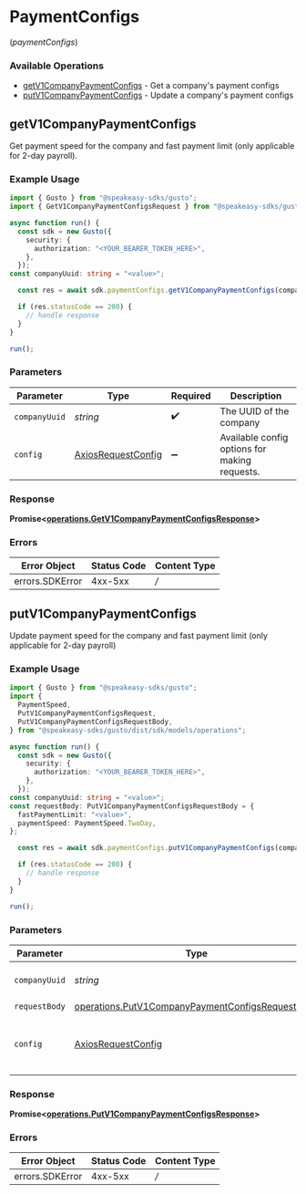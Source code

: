 # PaymentConfigs
(*paymentConfigs*)

### Available Operations

* [getV1CompanyPaymentConfigs](#getv1companypaymentconfigs) - Get a company's payment configs
* [putV1CompanyPaymentConfigs](#putv1companypaymentconfigs) - Update a company's payment configs

## getV1CompanyPaymentConfigs

Get payment speed for the company and fast payment limit (only applicable for 2-day payroll).

### Example Usage

```typescript
import { Gusto } from "@speakeasy-sdks/gusto";
import { GetV1CompanyPaymentConfigsRequest } from "@speakeasy-sdks/gusto/dist/sdk/models/operations";

async function run() {
  const sdk = new Gusto({
    security: {
      authorization: "<YOUR_BEARER_TOKEN_HERE>",
    },
  });
const companyUuid: string = "<value>";

  const res = await sdk.paymentConfigs.getV1CompanyPaymentConfigs(companyUuid);

  if (res.statusCode == 200) {
    // handle response
  }
}

run();
```

### Parameters

| Parameter                                                    | Type                                                         | Required                                                     | Description                                                  |
| ------------------------------------------------------------ | ------------------------------------------------------------ | ------------------------------------------------------------ | ------------------------------------------------------------ |
| `companyUuid`                                                | *string*                                                     | :heavy_check_mark:                                           | The UUID of the company                                      |
| `config`                                                     | [AxiosRequestConfig](https://axios-http.com/docs/req_config) | :heavy_minus_sign:                                           | Available config options for making requests.                |


### Response

**Promise<[operations.GetV1CompanyPaymentConfigsResponse](../../sdk/models/operations/getv1companypaymentconfigsresponse.md)>**
### Errors

| Error Object    | Status Code     | Content Type    |
| --------------- | --------------- | --------------- |
| errors.SDKError | 4xx-5xx         | */*             |

## putV1CompanyPaymentConfigs

Update payment speed for the company and fast payment limit (only applicable for 2-day payroll)

### Example Usage

```typescript
import { Gusto } from "@speakeasy-sdks/gusto";
import {
  PaymentSpeed,
  PutV1CompanyPaymentConfigsRequest,
  PutV1CompanyPaymentConfigsRequestBody,
} from "@speakeasy-sdks/gusto/dist/sdk/models/operations";

async function run() {
  const sdk = new Gusto({
    security: {
      authorization: "<YOUR_BEARER_TOKEN_HERE>",
    },
  });
const companyUuid: string = "<value>";
const requestBody: PutV1CompanyPaymentConfigsRequestBody = {
  fastPaymentLimit: "<value>",
  paymentSpeed: PaymentSpeed.TwoDay,
};

  const res = await sdk.paymentConfigs.putV1CompanyPaymentConfigs(companyUuid, requestBody);

  if (res.statusCode == 200) {
    // handle response
  }
}

run();
```

### Parameters

| Parameter                                                                                                                | Type                                                                                                                     | Required                                                                                                                 | Description                                                                                                              |
| ------------------------------------------------------------------------------------------------------------------------ | ------------------------------------------------------------------------------------------------------------------------ | ------------------------------------------------------------------------------------------------------------------------ | ------------------------------------------------------------------------------------------------------------------------ |
| `companyUuid`                                                                                                            | *string*                                                                                                                 | :heavy_check_mark:                                                                                                       | The UUID of the company                                                                                                  |
| `requestBody`                                                                                                            | [operations.PutV1CompanyPaymentConfigsRequestBody](../../sdk/models/operations/putv1companypaymentconfigsrequestbody.md) | :heavy_minus_sign:                                                                                                       | N/A                                                                                                                      |
| `config`                                                                                                                 | [AxiosRequestConfig](https://axios-http.com/docs/req_config)                                                             | :heavy_minus_sign:                                                                                                       | Available config options for making requests.                                                                            |


### Response

**Promise<[operations.PutV1CompanyPaymentConfigsResponse](../../sdk/models/operations/putv1companypaymentconfigsresponse.md)>**
### Errors

| Error Object    | Status Code     | Content Type    |
| --------------- | --------------- | --------------- |
| errors.SDKError | 4xx-5xx         | */*             |
